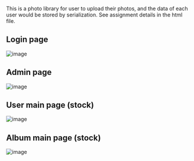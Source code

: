 This is a photo library for user to upload their photos, and the data of each user would be stored by serialization. 
See assignment details in the html file.

Login page
-
![image](https://user-images.githubusercontent.com/97966722/168407609-1c359d66-14a3-4d54-95e1-4c8558c2fa0a.png)

Admin page
-
![image](https://user-images.githubusercontent.com/97966722/168407635-c227d855-c7f6-433f-aeb2-6feb9e4406ae.png)

User main page (stock)
-
![image](https://user-images.githubusercontent.com/97966722/168407649-7c2e9fb8-a23e-4ce7-abde-49817a973181.png)

Album main page (stock)
-
![image](https://user-images.githubusercontent.com/97966722/168407708-867c3995-b2e1-49c3-9f2e-2cb12180435f.png)
